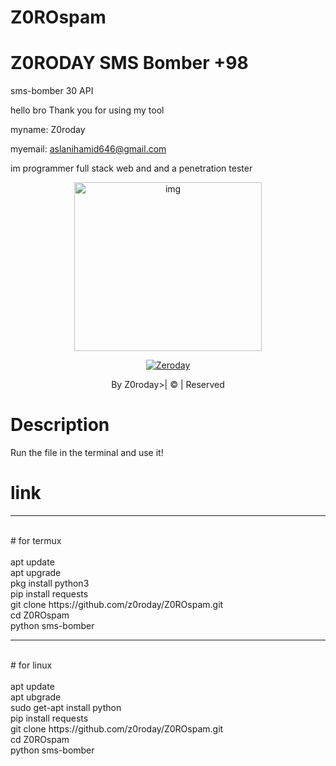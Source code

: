 # Z0ROspam

# Z0RODAY SMS Bomber +98

sms-bomber 30 API




hello bro Thank you for using my tool

myname: Z0roday

myemail: aslanihamid646@gmail.com 



im programmer full stack web and and a penetration tester

<div align="center">

  <p align="center">

<img src="https://www.uhdpaper.com/2020/09/watch-dogs-legion-zero-day-4k-8122.html?m=1" alt="img" width="300" height="270"/>

</p>

  <p align="center">

<a href="#"><img title="Zeroday" src="https://www.google.com/search?q=zero+day+wallpaper&client=firefox-b-m&tbm=isch&sxsrf=ALiCzsYMLxlGOMikSUV_C1lJFsATPwCmkQ:1672147457186&source=lnms&sa=X&ved=0ahUKEwjpgcrZ8pn8AhUJjaQKHc2PAUgQ_AUIBigB&biw=384&bih=725#"></a>

</p>

</div>

<p align="center">By Z0roday>| © | Reserved  </br> 
 
# Description

Run the file in the terminal and use it!

# link
<hr>
<br>
#  for termux
<br>
<br>
apt update
<br>
apt upgrade
<br>
pkg install python3
<br>
pip install requests
<br>
git clone https://github.com/z0roday/Z0ROspam.git
<br>
cd Z0ROspam
<br>
python sms-bomber
<hr>
<br>
#  for linux
<br>
<br>
apt update
<br>
apt ubgrade
<br>
sudo get-apt install python
<br>
pip install requests
<br>
git clone https://github.com/z0roday/Z0ROspam.git
<br>
cd Z0ROspam
<br>
python sms-bomber
<br>
